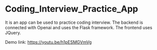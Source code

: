 # Coding_Interview_Practice_App
It is an app can be used to practice coding interview. The backend is connected with Openai and uses the Flask framework. The frontend uses JQuery.

Demo link: https://youtu.be/h1pESMGVmVg

